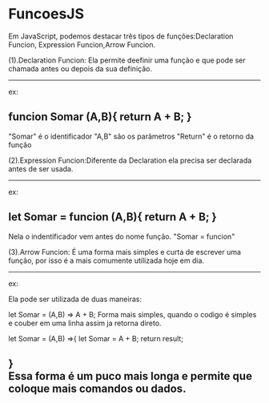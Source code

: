 # FuncoesJS
Em JavaScript, podemos destacar três tipos de funçôes:Declaration Funcion, Expression Funcion,Arrow Funcion.

(1).Declaration Funcion: Ela permite deefinir uma função e que pode ser chamada antes ou depois da sua definição.

----------------------------------------------
  ex: 
  
  funcion Somar (A,B){
    return A + B;
  }                                                            
----------------------------------------------
"Somar" é o identificador 
"A,B" são os parâmetros
"Return" é o retorno da função

(2).Expression Funcion:Diferente da Declaration ela precisa ser declarada antes de ser usada.

----------------------------------------------
  ex: 
  
let Somar = funcion (A,B){
    return A + B;
  }                                                            
----------------------------------------------
Nela o indentificador vem antes do nome função.
"Somar = funcion"

(3).Arrow Funcion: É uma forma mais simples e curta de escrever uma função, por isso é a mais comumente utilizada hoje em dia.

----------------------------------------------
  ex: 

Ela pode ser utilizada de duas maneiras:

let Somar =  (A,B) => A + B;
Forma mais simples, quando o codigo é simples e couber em uma linha assim ja retorna direto.


let Somar =  (A,B) =>{
    let Somar = A + B;
    return result;
    
}       
Essa forma é um puco mais longa e permite que coloque mais comandos ou dados.
----------------------------------------------


